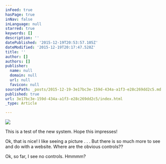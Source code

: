 ```yaml
---
inFeed: true
hasPage: true
inNav: false
inLanguage: null
starred: true
keywords: []
description: ''
datePublished: '2015-12-19T20:53:57.105Z'
dateModified: '2015-12-19T20:17:47.528Z'
title: ''
author: []
authors: []
publisher:
  name: null
  domain: null
  url: null
  favicon: null
sourcePath: _posts/2015-12-19-3e17bc3e-159d-434a-a1f3-e28c269dd2c5.md
published: true
url: 3e17bc3e-159d-434a-a1f3-e28c269dd2c5/index.html
_type: Article

---
```

![](https://s3-us-west-2.amazonaws.com/the-grid-img/p/bf1096d3754be0cb4e0cf1fd17eeee32834a3d6c.jpg)

This is a test of the new system.  Hope this impresses!

Ok, that is nice!  I like seeing a picture . . .  But there is so much more to see and do with a website.  Where are the obvious controls??

Ok, so far, I see no controls.  Hmmmm?
